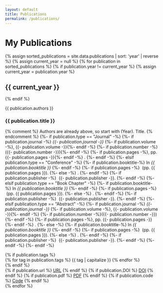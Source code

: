 ```yaml
---
layout: default
title: Publications
permalink: /publications/
---
```


<div class="constrained-content">
    <h1>My Publications</h1>
    {% assign sorted_publications = site.data.publications | sort: 'year' | reverse %}
    {% assign current_year = null %}
    {% for publication in sorted_publications %}
      {% if publication.year != current_year %}
        {% assign current_year = publication.year %}
        <div class="bibliography-year">
          <h2>{{ current_year }}</h2>
        </div>
      {% endif %}
      <div class="publication-item">
        <p class="publication-authors">{{ publication.authors }}</p>
        <h3 class="publication-title">{{ publication.title }}</h3>
        <p class="publication-details">
            {% comment %} Authors are already above, so start with (Year). Title. {% endcomment %}
            {%- if publication.type == "Journal" -%}
                {%- if publication.journal -%}
                    <em>{{- publication.journal -}}</em>
                    {%- if publication.volume -%},&nbsp;{{- publication.volume -}}{%- endif -%}
                    {%- if publication.number -%}({{- publication.number -}}){%- endif -%}
                    {%- if publication.pages -%}, pp. {{- publication.pages -}}{%- endif -%}
                    .
                {%- endif -%}
            {%- elsif publication.type == "Conference" -%}
                {%- if publication.booktitle-%}
                  In <em>{{ publication.booktitle }}</em>
                {%- endif -%}
                {%- if publication.pages -%}
                  &nbsp;(pp. {{ publication.pages }}).
                {%- else -%}
                  .
                {%- endif -%}
                {%- if publication.publisher -%}
                    &nbsp;{{- publication.publisher -}}.
                {%- endif -%}
            {%- elsif publication.type == "Book Chapter" -%}
                {%- if publication.booktitle-%}
                  In <em>{{ publication.booktitle }}</em>
                {%- endif -%}
                {%- if publication.pages -%}
                  &nbsp;(pp. {{ publication.pages }}).
                {%- else -%}
                .
                {%- endif -%}
                {%- if publication.publisher -%}
                    &nbsp;{{- publication.publisher -}}.
                {%- endif -%}
            {%- elsif publication.type == "Abstract" -%}
                {%- if publication.journal -%}
                    <em>{{- publication.journal -}}</em>
                    {%- if publication.volume -%},&nbsp;{{- publication.volume -}}{%- endif -%}
                    {%- if publication.number -%}({{- publication.number -}}){%- endif -%}
                    {%- if publication.pages -%}, pp. {{- publication.pages -}}{%- endif -%}
                    .
                {%- else -%}
                  {%- if publication.booktitle-%}
                    In <em>{{ publication.booktitle }}</em>
                  {%- endif -%}
                  {%- if publication.pages -%}
                    &nbsp;(pp. {{ publication.pages }}).
                  {%- else -%}
                    .
                  {%- endif -%}
                  {%- if publication.publisher -%}
                      &nbsp;{{- publication.publisher -}}.
                  {%- endif -%}
                {%- endif -%}
            {%- endif -%}
        </p>
        {% if publication.tags %}
          <div class="publication-tags">
          {% for tag in publication.tags %}
            <span class="tag">{{ tag | capitalize }}</span>
          {% endfor %}
          </div>
        {% endif %}
        <div class="pub-links">
          {% if publication.url %}
            <a href="{{ publication.url }}" target="_blank" rel="noopener noreferrer" class="btn-link">URL</a>
          {% endif %}
          {% if publication.DOI %}
            <a href="https://doi.org/{{ publication.DOI }}" target="_blank" rel="noopener noreferrer" class="btn-link">DOI</a>
          {% endif %}
          {% if publication.pdf %}
            <a href="{{ publication.pdf | relative_url }}" target="_blank" rel="noopener noreferrer" class="btn-link">PDF</a>
          {% endif %}
          {% if publication.code %}
            <a href="{{ publication.code }}" target="_blank" rel="noopener noreferrer" class="btn-link">Code</a>
          {% endif %}
        </div>
      </div>
    {% endfor %}
</div>
